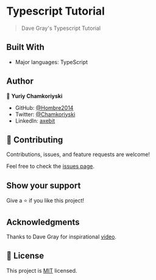 # Typescript Tutorial

> Dave Gray's Typescript Tutorial

## Built With

- Major languages: TypeScript

## Author

👤 **Yuriy Chamkoriyski**

- GitHub: [@Hombre2014](https://github.com/Hombre2014)
- Twitter: [@Chamkoriyski](https://twitter.com/Chamkoriyski)
- LinkedIn: [axebit](https://linkedin.com/in/axebit)

## 🤝 Contributing

Contributions, issues, and feature requests are welcome!

Feel free to check the [issues page](https://github.com/Hombre/typescript/issues).

## Show your support

Give a ⭐️ if you like this project!

## Acknowledgments

Thanks to Dave Gray for inspirational [video](https://www.youtube.com/watch?v=gieEQFIfgYc&ab_channel=DaveGray).

## 📝 License

This project is [MIT](./license.md) licensed.
